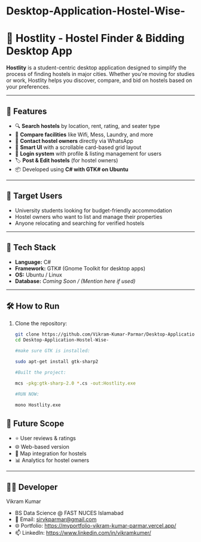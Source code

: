 # Desktop-Application-Hostel-Wise-
# 🏨 Hostlity - Hostel Finder & Bidding Desktop App

**Hostlity** is a student-centric desktop application designed to simplify the process of finding hostels in major cities. Whether you're moving for studies or work, Hostlity helps you discover, compare, and bid on hostels based on your preferences.

---

## 🚀 Features

- 🔍 **Search hostels** by location, rent, rating, and seater type  
- 💸 **Compare facilities** like Wifi, Mess, Laundry, and more  
- 📱 **Contact hostel owners** directly via WhatsApp  
- 🧠 **Smart UI** with a scrollable card-based grid layout  
- 👤 **Login system** with profile & listing management for users  
- 🏷️ **Post & Edit hostels** (for hostel owners)  
- 📦 Developed using **C# with GTK# on Ubuntu**

---

## 🎯 Target Users

- University students looking for budget-friendly accommodation  
- Hostel owners who want to list and manage their properties  
- Anyone relocating and searching for verified hostels

---

## 🧰 Tech Stack

- **Language:** C#  
- **Framework:** GTK# (Gnome Toolkit for desktop apps)  
- **OS:** Ubuntu / Linux  
- **Database:** _Coming Soon / (Mention here if used)_  

---

## 🛠️ How to Run

1. Clone the repository:
   ```bash
   git clone https://github.com/Vikram-Kumar-Parmar/Desktop-Application-Hostel-Wise-.git
   cd Desktop-Application-Hostel-Wise-

   #make sure GTK is installed:

   sudo apt-get install gtk-sharp2

   #Built the project:

   mcs -pkg:gtk-sharp-2.0 *.cs -out:Hostlity.exe

   #RUN NOW:

   mono Hostlity.exe

## 📌 Future Scope

- ⭐ User reviews & ratings
- 🌐 Web-based version
- 📍 Map integration for hostels
- 📊 Analytics for hostel owners

---

## 👨‍💻 Developer
Vikram Kumar

- BS Data Science @ FAST NUCES Islamabad
- 📧 Email: sirvkparmar@gmail.com
- 🌐 Portfolio: https://myportfolio-vikram-kumar-parmar.vercel.app/
- 📫 LinkedIn: https://www.linkedin.com/in/vikramkumer/

